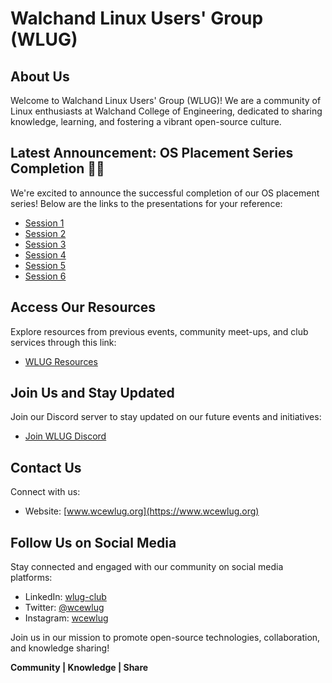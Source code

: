 # Walchand Linux Users' Group (WLUG)

## About Us
Welcome to Walchand Linux Users' Group (WLUG)! We are a community of Linux enthusiasts at Walchand College of Engineering, dedicated to sharing knowledge, learning, and fostering a vibrant open-source culture.

## Latest Announcement: OS Placement Series Completion 🎉🎊
We're excited to announce the successful completion of our OS placement series! Below are the links to the presentations for your reference:
- [Session 1](https://bit.ly/wlug_os_session1)
- [Session 2](https://bit.ly/wlug_os_session2)
- [Session 3](https://bit.ly/wlug_os_session3)
- [Session 4](https://bit.ly/wlug_os_session4)
- [Session 5](https://bit.ly/wlug_os_session5)
- [Session 6](https://bit.ly/wlug_os_session6)

## Access Our Resources
Explore resources from previous events, community meet-ups, and club services through this link:
- [WLUG Resources](https://bit.ly/wlug_resources)

## Join Us and Stay Updated
Join our Discord server to stay updated on our future events and initiatives:
- [Join WLUG Discord](https://discord.wcewlug.org/join)

## Contact Us
Connect with us:
- Website: [www.wcewlug.org](https://www.wcewlug.org)

## Follow Us on Social Media
Stay connected and engaged with our community on social media platforms:
- LinkedIn: [wlug-club](http://linkedin.com/company/wlug-club)
- Twitter: [@wcewlug](http://twitter.com/wcewlug)
- Instagram: [wcewlug](http://instagram.com/wcewlug)

Join us in our mission to promote open-source technologies, collaboration, and knowledge sharing!

**Community | Knowledge | Share**
